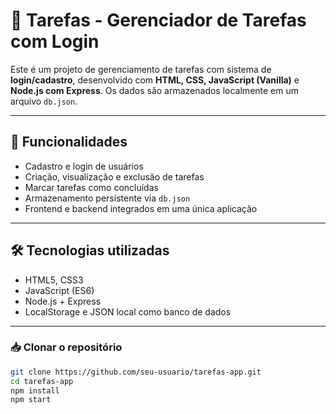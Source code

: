 # 📝 Tarefas - Gerenciador de Tarefas com Login

Este é um projeto de gerenciamento de tarefas com sistema de **login/cadastro**, desenvolvido com **HTML, CSS, JavaScript (Vanilla)** e **Node.js com Express**. Os dados são armazenados localmente em um arquivo `db.json`.

---

## 🚀 Funcionalidades

- Cadastro e login de usuários
- Criação, visualização e exclusão de tarefas
- Marcar tarefas como concluídas
- Armazenamento persistente via `db.json`
- Frontend e backend integrados em uma única aplicação

---

## 🛠 Tecnologias utilizadas

- HTML5, CSS3
- JavaScript (ES6)
- Node.js + Express
- LocalStorage e JSON local como banco de dados

---

### 📥 Clonar o repositório

```bash
git clone https://github.com/seu-usuario/tarefas-app.git
cd tarefas-app
npm install
npm start
